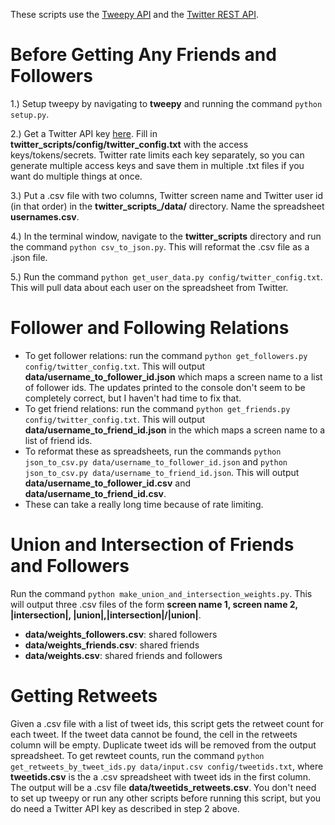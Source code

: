 These scripts use the [Tweepy API](http://docs.tweepy.org/en/v3.5.0/api.html) and the [Twitter REST API](https://dev.twitter.com/rest/public).

Before Getting Any Friends and Followers
=
1.) Setup tweepy by navigating to **tweepy** and running the command `python setup.py`.

2.) Get a Twitter API key [here](https://apps.twitter.com/app/new).  Fill in **twitter_scripts/config/twitter_config.txt** with the access keys/tokens/secrets.  Twitter rate limits each key separately, so you can generate multiple access keys and save them in multiple .txt files if you want do multiple things at once.

3.) Put a .csv file with two columns, Twitter screen name and Twitter user id (in that order) in the **twitter_scripts_/data/** directory.  Name the spreadsheet **usernames.csv**.

4.) In the terminal window, navigate to the **twitter_scripts** directory and run the command `python csv_to_json.py`.  This will reformat the .csv file as a .json file.

5.) Run the command `python get_user_data.py config/twitter_config.txt`.  This will pull data about each user on the spreadsheet from Twitter.

Follower and Following Relations
=
- To get follower relations: run the command `python get_followers.py config/twitter_config.txt`.  This will output **data/username_to_follower_id.json** which maps a screen name to a list of follower ids.  The updates printed to the console don't seem to be completely correct, but I haven't had time to fix that.
- To get friend relations: run the command `python get_friends.py config/twitter_config.txt`.  This will output **data/username_to_friend_id.json** in the which maps a screen name to a list of friend ids.
- To reformat these as spreadsheets, run the commands `python json_to_csv.py data/username_to_follower_id.json` and `python json_to_csv.py data/username_to_friend_id.json`.  This will output **data/username_to_follower_id.csv** and **data/username_to_friend_id.csv**.
- These can take a really long time because of rate limiting.

Union and Intersection of Friends and Followers
=
Run the command `python make_union_and_intersection_weights.py`.  This will output three .csv files of the form **screen name 1, screen name 2, |intersection|, |union|,|intersection|/|union|**.
- **data/weights_followers.csv**: shared followers
- **data/weights_friends.csv**: shared friends
- **data/weights.csv**: shared friends and followers

Getting Retweets
=
Given a .csv file with a list of tweet ids, this script gets the retweet count for each tweet.  If the tweet data cannot be found, the cell in the retweets column will be empty.  Duplicate tweet ids will be removed from the output spreadsheet.  To get rewteet counts, run the command `python get_retweets_by_tweet_ids.py data/input.csv config/tweetids.txt`, where **tweetids.csv** is the a .csv spreadsheet with tweet ids in the first column.  The output will be a .csv file **data/tweetids_retweets.csv**.  You don't need to set up tweepy or run any other scripts before running this script, but you do need a Twitter API key as described in step 2 above.
